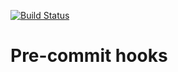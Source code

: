 [![Build Status](https://travis-ci.com/Firebladee/pre_commit_hooks.svg?branch=master)](https://travis-ci.com/Firebladee/pre_commit_hooks)

# Pre-commit hooks